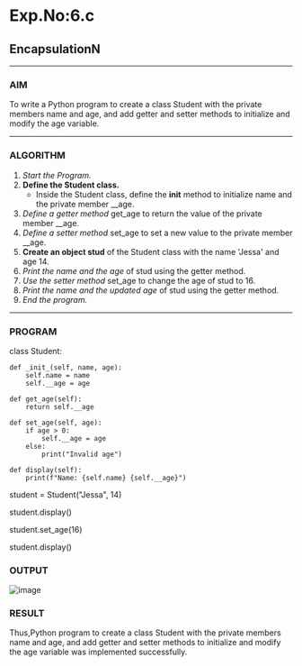 # Exp.No:6.c
## EncapsulationN

---

### AIM  
To write a Python program to create a class Student with the private members name and age, and add getter and setter methods to initialize and modify the age variable.

---

### ALGORITHM

1. *Start the Program.*
2. **Define the Student class.**
   - Inside the Student class, define the __init__ method to initialize name and the private member __age.
3. *Define a getter method* get_age to return the value of the private member __age.
4. *Define a setter method* set_age to set a new value to the private member __age.
5. **Create an object stud** of the Student class with the name 'Jessa' and age 14.
6. *Print the name and the age* of stud using the getter method.
7. *Use the setter method* set_age to change the age of stud to 16.
8. *Print the name and the updated age* of stud using the getter method.
9. *End the program.*

---

### PROGRAM
class Student:

    def _init_(self, name, age):
        self.name = name 
        self.__age = age  

    def get_age(self):
        return self.__age
    
    def set_age(self, age):
        if age > 0:  
            self.__age = age
        else:
            print("Invalid age")
    
    def display(self):
        print(f"Name: {self.name} {self.__age}")

student = Student("Jessa", 14)

student.display()

student.set_age(16)

student.display()


### OUTPUT
![image](https://github.com/user-attachments/assets/0ec2d3c5-8ae5-4a0e-acd6-37a696b26ebd)


### RESULT
Thus,Python program to create a class Student with the private members name and age, and add getter and setter methods to initialize and modify the age variable was implemented successfully.
